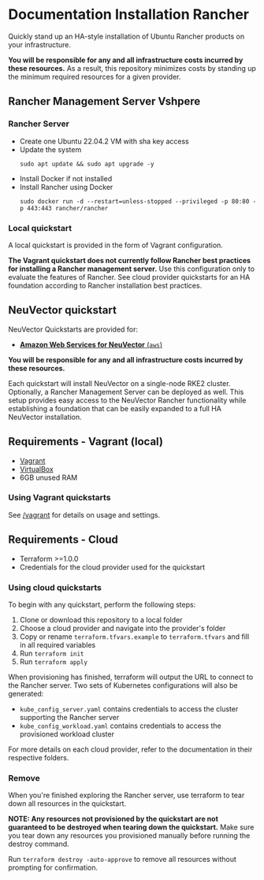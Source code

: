 # Documentation Installation Rancher

Quickly stand up an HA-style installation of Ubuntu Rancher products on your infrastructure.

**You will be responsible for any and all infrastructure costs incurred by these resources.**
As a result, this repository minimizes costs by standing up the minimum required resources for a given provider.

## Rancher Management Server Vshpere
### Rancher Server
- Create  one Ubuntu 22.04.2 VM with sha key access
- Update the system
    ```
    sudo apt update && sudo apt upgrade -y
    ```
- Install Docker if not installed
- Install Rancher using Docker
    ```
    sudo docker run -d --restart=unless-stopped --privileged -p 80:80 -p 443:443 rancher/rancher
    ```


### Local quickstart

A local quickstart is provided in the form of Vagrant configuration.

**The Vagrant quickstart does not currently follow Rancher best practices for installing a Rancher management server.**
Use this configuration only to evaluate the features of Rancher.
See cloud provider quickstarts for an HA foundation according to Rancher installation best practices.

## NeuVector quickstart

NeuVector Quickstarts are provided for:

- [**Amazon Web Services for NeuVector** (`aws`)](./neuvector/aws)

**You will be responsible for any and all infrastructure costs incurred by these resources.**

Each quickstart will install NeuVector on a single-node RKE2 cluster. Optionally, a Rancher Management Server can be deployed as well.
This setup provides easy access to the NeuVector Rancher functionality while establishing a foundation that can be easily expanded to a full HA NeuVector installation.

## Requirements - Vagrant (local)

- [Vagrant](https://www.vagrantup.com)
- [VirtualBox](https://www.virtualbox.org)
- 6GB unused RAM

### Using Vagrant quickstarts

See [/vagrant](./vagrant) for details on usage and settings.

## Requirements - Cloud

- Terraform >=1.0.0
- Credentials for the cloud provider used for the quickstart

### Using cloud quickstarts

To begin with any quickstart, perform the following steps:

1. Clone or download this repository to a local folder
2. Choose a cloud provider and navigate into the provider's folder
3. Copy or rename `terraform.tfvars.example` to `terraform.tfvars` and fill in all required variables
4. Run `terraform init`
5. Run `terraform apply`

When provisioning has finished, terraform will output the URL to connect to the Rancher server.
Two sets of Kubernetes configurations will also be generated:
- `kube_config_server.yaml` contains credentials to access the cluster supporting the Rancher server
- `kube_config_workload.yaml` contains credentials to access the provisioned workload cluster

For more details on each cloud provider, refer to the documentation in their respective folders.

### Remove

When you're finished exploring the Rancher server, use terraform to tear down all resources in the quickstart.

**NOTE: Any resources not provisioned by the quickstart are not guaranteed to be destroyed when tearing down the quickstart.**
Make sure you tear down any resources you provisioned manually before running the destroy command.

Run `terraform destroy -auto-approve` to remove all resources without prompting for confirmation.
